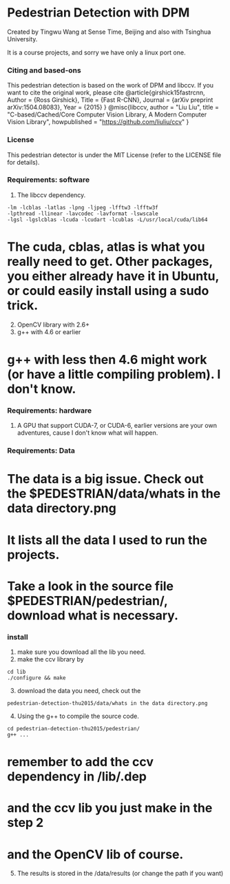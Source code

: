 # Pedestrian Detection with DPM
Created by Tingwu Wang at Sense Time, Beijing and also with Tsinghua University.

It is a course projects, and sorry we have only a linux port one.

### Citing and based-ons
This pedestrian detection is based on the work of DPM and libccv.
If you want to cite the original work, please cite
@article{girshick15fastrcnn,
	Author = {Ross Girshick},
	Title = {Fast R-CNN},
	Journal = {arXiv preprint arXiv:1504.08083},
	Year = {2015}
}
@misc{libccv,
	author       = "Liu Liu",
	title        = "C-based/Cached/Core Computer Vision Library, A Modern Computer Vision Library",
	howpublished = "https://github.com/liuliu/ccv"
}

### License
This pedestrian detector is under the MIT License (refer to the LICENSE file for details).


### Requirements: software
1. The libccv dependency.
```Shell
-lm -lcblas -latlas -lpng -ljpeg -lfftw3 -lfftw3f
-lpthread -llinear -lavcodec -lavformat -lswscale
-lgsl -lgslcblas -lcuda -lcudart -lcublas -L/usr/local/cuda/lib64
```
# The cuda, cblas, atlas is what you really need to get. Other packages, you either already have it in Ubuntu, or could easily install using a sudo trick.
2. OpenCV library with 2.6+
3. g++ with 4.6 or earlier
# g++ with less then 4.6 might work (or have a little compiling problem). I don't know.


### Requirements: hardware
1. A GPU that support CUDA-7, or CUDA-6, earlier versions are your own adventures, cause I don't know what will happen.
### Requirements: Data
# The data is a big issue. Check out the $PEDESTRIAN/data/whats in the data directory.png
# It lists all the data I used to run the projects.
# Take a look in the source file $PEDESTRIAN/pedestrian/, download what is necessary.

### install
1. make sure you download all the lib you need.
2. make the ccv library by 
```shell
cd lib
./configure && make
```
3. download the data you need, check out the
```shell
pedestrian-detection-thu2015/data/whats in the data directory.png
```
4. Using the g++ to compile the source code.
```shell
cd pedestrian-detection-thu2015/pedestrian/
g++ ...
```
# remember to add the ccv dependency in /lib/.dep
# and the ccv lib you just make in the step 2
# and the OpenCV lib of course.
5. The results is stored in the /data/results (or change the path if you want)
